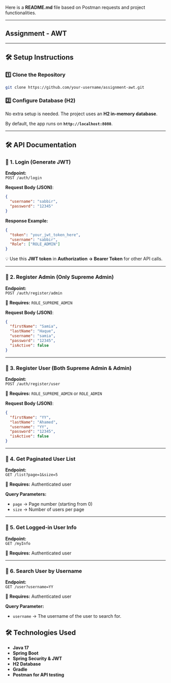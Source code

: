 Here is a **README.md** file based on Postman requests and project functionalities.  

---

## **Assignment - AWT**
---

## **🛠 Setup Instructions**
### **1️⃣ Clone the Repository**
```bash
git clone https://github.com/your-username/assignment-awt.git
```

### **2️⃣ Configure Database (H2)**
No extra setup is needed. The project uses an **H2 in-memory database**.

By default, the app runs on **`http://localhost:8080`**.

---

## **🛠 API Documentation**

### **🔹 1. Login (Generate JWT)**
**Endpoint:**  
`POST /auth/login`

**Request Body (JSON)**:
```json
{
  "username": "sabbir",
  "password": "12345"
}
```
**Response Example:**
```json
{
  "token": "your_jwt_token_here",
  "username": "sabbir",
  "Role": ["ROLE_ADMIN"]
}
```
💡 Use this **JWT token** in **Authorization → Bearer Token** for other API calls.

---

### **🔹 2. Register Admin (Only Supreme Admin)**
**Endpoint:**  
`POST /auth/register/admin`

🔐 **Requires:** `ROLE_SUPREME_ADMIN`

**Request Body (JSON)**:
```json
{
  "firstName": "Samia",
  "lastName": "Haque",
  "username": "samia",
  "password": "12345",
  "isActive": false
}
```

---

### **🔹 3. Register User (Both Supreme Admin & Admin)**
**Endpoint:**  
`POST /auth/register/user`

🔐 **Requires:** `ROLE_SUPREME_ADMIN` or `ROLE_ADMIN`

**Request Body (JSON)**:
```json
{
  "firstName": "YY",
  "lastName": "Ahamed",
  "username": "YY",
  "password": "12345",
  "isActive": false
}
```

---

### **🔹 4. Get Paginated User List**
**Endpoint:**  
`GET /list?page=1&size=5`

🔐 **Requires:** Authenticated user

**Query Parameters:**
- `page` → Page number (starting from 0)
- `size` → Number of users per page

---

### **🔹 5. Get Logged-in User Info**
**Endpoint:**  
`GET /myInfo`

🔐 **Requires:** Authenticated user

---

### **🔹 6. Search User by Username**
**Endpoint:**  
`GET /user?username=YY`

🔐 **Requires:** Authenticated user

**Query Parameter:**
- `username` → The username of the user to search for.

## **🛠 Technologies Used**
- **Java 17**
- **Spring Boot**
- **Spring Security & JWT**
- **H2 Database**
- **Gradle**
- **Postman for API testing**
